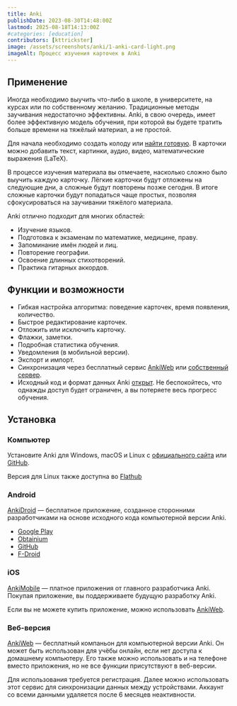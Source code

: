 ```yaml
---
title: Anki
publishDate: 2023-08-30T14:48:00Z
lastmod: 2025-08-18T14:13:00Z
#categories: [education]
contributors: [kttrickster]
image: /assets/screenshots/anki/1-anki-card-light.png
imageAlt: Процесс изучения карточек в Anki
---
```


## Применение

Иногда необходимо выучить что-либо в школе, в университете, на курсах или по
собственному желанию. Традиционные методы заучивания недостаточно эффективны.
Anki, в свою очередь, имеет более эффективную модель обучения, при которой вы
будете тратить больше времени на тяжёлый материал, а не простой.

Для начала необходимо создать колоду или [найти готовую]. В карточки можно
добавить текст, картинки, аудио, видео, математические выражения (LaTeX).

[найти готовую]: https://ankiweb.net/shared/decks

В процессе изучения материала вы отмечаете, насколько сложно было выучить каждую
карточку. Лёгкие карточки будут отложены на следующие дни, а сложные будут
повторены позже сегодня. В итоге сложные карточки будут попадаться чаще простых,
позволяя сфокусироваться на заучивании тяжёлого материала.

Anki отлично подходит для многих областей:

- Изучение языков.
- Подготовка к экзаменам по математике, медицине, праву.
- Запоминание имён людей и лиц.
- Повторение географии.
- Освоение длинных стихотворений.
- Практика гитарных аккордов.

## Функции и возможности

- Гибкая настройка алгоритма: поведение карточек, время появления, количество.
- Быстрое редактирование карточек.
- Отложить или исключить карточку.
- Флажки, заметки.
- Подробная статистика обучения.
- Уведомления (в мобильной версии).
- Экспорт и импорт.
- Синхронизация через бесплатный сервис [AnkiWeb] или [собственный сервер].
- Исходный код и формат данных Anki [открыт]. Не беспокойтесь, что
однажды доступ будет ограничен, а вы потеряете весь прогресс обучения.

[AnkiWeb]: https://ankiweb.net
[собственный сервер]: https://github.com/ankitects/anki/tree/main/docs/syncserver
[открыт]: https://github.com/ankitects/anki

## Установка

### Компьютер

Установите Anki для Windows, macOS и Linux с
[официального сайта](https://apps.ankiweb.net/#downloads) или
[GitHub](https://github.com/ankitects/anki/releases/latest).

Версия для Linux также доступна во
[Flathub](https://flathub.org/apps/net.ankiweb.Anki)

### Android

[AnkiDroid] — бесплатное приложение, созданное сторонними разработчиками на
основе исходного кода компьютерной версии Anki.

- [Google Play](https://play.google.com/store/apps/details?id=com.ichi2.anki)
- [Obtainium](obtainium://add/https://github.com/ankidroid/Anki-Android)
- [GitHub](https://github.com/ankidroid/Anki-Android/releases/latest)
- [F-Droid](https://f-droid.org/packages/com.ichi2.anki)

[AnkiDroid]: https://github.com/ankidroid/Anki-Android#readme

### iOS

[AnkiMobile] — платное приложения от главного разработчика Anki. Покупая
приложение, вы поддерживаете будущую разработку Anki.

Если вы не можете купить приложение, можно использовать [AnkiWeb].

[AnkiMobile]: https://itunes.apple.com/app/ankimobile-flashcards/id373493387

### Веб-версия

[AnkiWeb] — бесплатный компаньон для компьютерной версии Anki. Он может быть
использован для учёбы онлайн, если нет доступа к домашнему компьютеру. Его также
можно использовать и на телефоне вместо приложения, но не все функции
присутствуют в веб-версии.

Для использования требуется регистрация. Далее можно использовать этот сервис
для синхронизации данных между устройствами. Аккаунт со всеми данными удаляется
после 6 месяцев неактивности.
